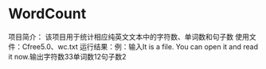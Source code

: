 # WordCount
项目简介：
该项目用于统计相应纯英文文本中的字符数、单词数和句子数
使用文件：Cfree5.0、wc.txt
运行结果：例：输入It is a file. You can open it and read it now.输出字符数33单词数12句子数2
